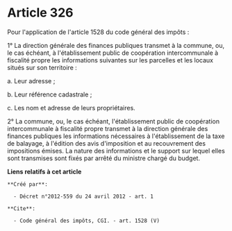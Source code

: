 # Article 326

Pour l'application de l'article 1528 du code général des impôts : 

1° La direction générale des finances publiques transmet à la commune, ou, le cas échéant, à l'établissement public de
coopération intercommunale à fiscalité propre les informations suivantes sur les parcelles et les locaux situés sur son
territoire : 

a. Leur adresse ; 

b. Leur référence cadastrale ; 

c. Les nom et adresse de leurs propriétaires. 

2° La commune, ou, le cas échéant, l'établissement public de coopération intercommunale à fiscalité propre transmet à la
direction générale des finances publiques les informations nécessaires à l'établissement de la taxe de balayage, à l'édition
des avis d'imposition et au recouvrement des impositions émises. La nature des informations et le support sur lequel elles
sont transmises sont fixés par arrêté du ministre chargé du budget.

**Liens relatifs à cet article**

	**Créé par**:

	  - Décret n°2012-559 du 24 avril 2012 - art. 1

	**Cite**:

	  - Code général des impôts, CGI. - art. 1528 (V)
